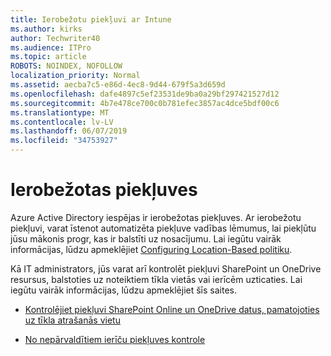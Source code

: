 ```yaml
---
title: Ierobežotu piekļuvi ar Intune
ms.author: kirks
author: Techwriter40
ms.audience: ITPro
ms.topic: article
ROBOTS: NOINDEX, NOFOLLOW
localization_priority: Normal
ms.assetid: aecba7c5-e86d-4ec8-9d44-679f5a3d659d
ms.openlocfilehash: dafe4897c5ef23531de9ba0a29bf297421527d12
ms.sourcegitcommit: 4b7e478ce700c0b781efec3857ac4dce5bdf00c6
ms.translationtype: MT
ms.contentlocale: lv-LV
ms.lasthandoff: 06/07/2019
ms.locfileid: "34753927"
---
```

# <a name="conditional-access"></a>Ierobežotas piekļuves

Azure Active Directory iespējas ir ierobežotas piekļuves. Ar ierobežotu piekļuvi, varat īstenot automatizēta piekļuve vadības lēmumus, lai piekļūtu jūsu mākonis progr, kas ir balstīti uz nosacījumu. Lai iegūtu vairāk informācijas, lūdzu apmeklējiet [Configuring Location-Based politiku](https://docs.microsoft.com/azure/active-directory/conditional-access/overview).

Kā IT administrators, jūs varat arī kontrolēt piekļuvi SharePoint un OneDrive resursus, balstoties uz noteiktiem tīkla vietās vai ierīcēm uzticaties. Lai iegūtu vairāk informācijas, lūdzu apmeklējiet šīs saites.

- [Kontrolējiet piekļuvi SharePoint Online un OneDrive datus, pamatojoties uz tīkla atrašanās vietu](https://docs.microsoft.com/sharepoint/control-access-based-on-network-location)

- [No nepārvaldītiem ierīču piekļuves kontrole](https://docs.microsoft.com/sharepoint/control-access-from-unmanaged-devices)

